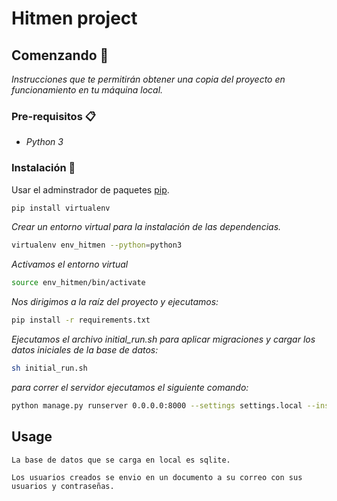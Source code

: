 # Hitmen project

## Comenzando 🚀
_Instrucciones que te permitirán obtener una copia del proyecto en funcionamiento en tu máquina local._

### Pre-requisitos 📋

- _Python 3_

### Instalación 🔧

Usar el adminstrador de paquetes [pip](https://pip.pypa.io/en/stable/).

```bash
pip install virtualenv
```
_Crear un entorno virtual para la instalación de las dependencias._

```bash
virtualenv env_hitmen --python=python3
```
_Activamos el entorno virtual_
```bash
source env_hitmen/bin/activate
```
_Nos dirigimos a la raíz del proyecto y ejecutamos:_
```bash
pip install -r requirements.txt
```
_Ejecutamos el archivo initial_run.sh para aplicar migraciones y cargar los datos iniciales de la base de datos:_
```bash
sh initial_run.sh
```
_para correr el servidor ejecutamos el siguiente comando:_
```bash
python manage.py runserver 0.0.0.0:8000 --settings settings.local --insecure
```

## Usage

```
La base de datos que se carga en local es sqlite.

Los usuarios creados se envio en un documento a su correo con sus usuarios y contraseñas.
```

